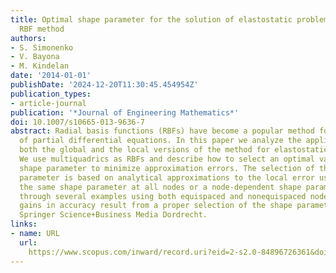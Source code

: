 ```yaml
---
title: Optimal shape parameter for the solution of elastostatic problems with the
  RBF method
authors:
- S. Simonenko
- V. Bayona
- M. Kindelan
date: '2014-01-01'
publishDate: '2024-12-20T11:30:45.454954Z'
publication_types:
- article-journal
publication: '*Journal of Engineering Mathematics*'
doi: 10.1007/s10665-013-9636-7
abstract: Radial basis functions (RBFs) have become a popular method for the solution
  of partial differential equations. In this paper we analyze the applicability of
  both the global and the local versions of the method for elastostatic problems.
  We use multiquadrics as RBFs and describe how to select an optimal value of the
  shape parameter to minimize approximation errors. The selection of the optimal shape
  parameter is based on analytical approximations to the local error using either
  the same shape parameter at all nodes or a node-dependent shape parameter. We show
  through several examples using both equispaced and nonequispaced nodes that significant
  gains in accuracy result from a proper selection of the shape parameter. © 2013
  Springer Science+Business Media Dordrecht.
links:
- name: URL
  url: 
    https://www.scopus.com/inward/record.uri?eid=2-s2.0-84896726361&doi=10.1007%2fs10665-013-9636-7&partnerID=40&md5=d97537ac7d8cb3c854d49d82ea05a44a
---
```

